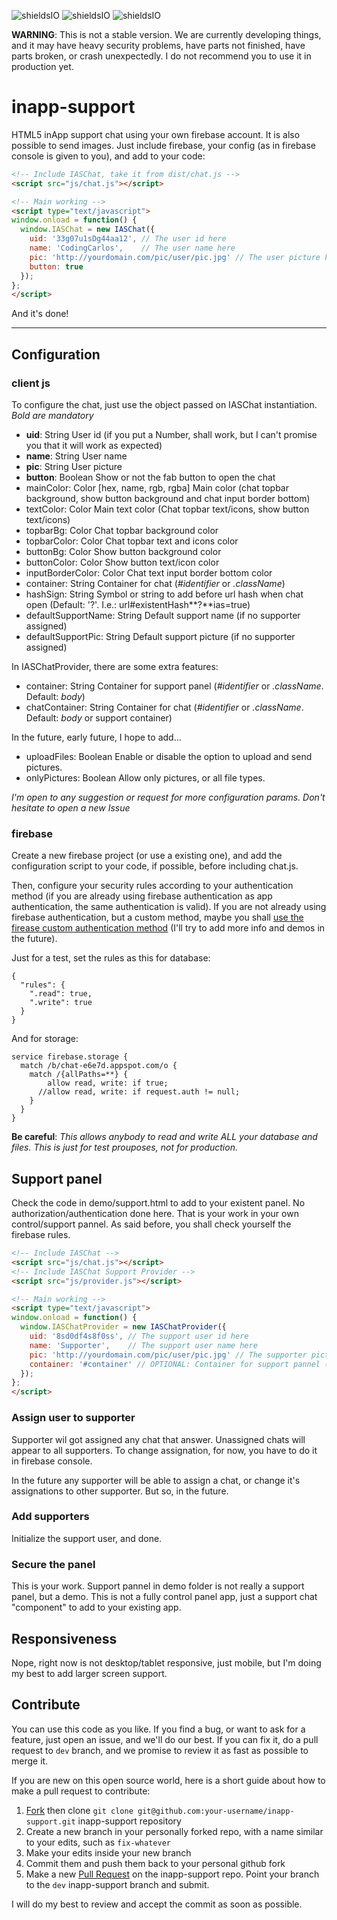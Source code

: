 ![shieldsIO](https://img.shields.io/github/issues/CodingCarlos/inapp-support.svg)
![shieldsIO](https://img.shields.io/github/release/CodingCarlos/inapp-support.svg)
![shieldsIO](https://img.shields.io/badge/license-AGPL-blue.svg)

**WARNING**: This is not a stable version. We are currently developing things, and it may have heavy security problems, have parts not finished, have parts broken, or crash unexpectedly. I do not recommend you to use it in production yet.

# inapp-support
HTML5 inApp support chat using your own firebase account. It is also possible to send images. Just include firebase, your config (as in firebase console is given to you), and add to your code:

```html
<!-- Include IASChat, take it from dist/chat.js -->
<script src="js/chat.js"></script>

<!-- Main working -->
<script type="text/javascript">	
window.onload = function() {
  window.IASChat = new IASChat({
    uid: '33g07u1sDg44aa12', // The user id here
    name: 'CodingCarlos',    // The user name here
    pic: 'http://yourdomain.com/pic/user/pic.jpg' // The user picture here
    button: true
  });
};
</script>
```

And it's done!

---

## Configuration
### client js
To configure the chat, just use the object passed on IASChat instantiation. *Bold are mandatory*

 - **uid**: String User id (if you put a Number, shall work, but I can't promise you that it will work as expected)
 - **name**: String User name
 - **pic**: String User picture
 - **button**: Boolean Show or not the fab button to open the chat
 - mainColor: Color [hex, name, rgb, rgba] Main color (chat topbar background, show button background and chat input border bottom)
 - textColor: Color Main text color (Chat topbar text/icons, show button text/icons)
 - topbarBg: Color Chat topbar background color
 - topbarColor: Color Chat topbar text and icons color
 - buttonBg: Color Show button background color
 - buttonColor: Color Show button text/icon color
 - inputBorderColor: Color Chat text input border bottom color
 - container: String Container for chat (*#identifier* or *.className*)
 - hashSign: String Symbol or string to add before url hash when chat open (Default: '?'. I.e.: url#existentHash**?**ias=true)
 - defaultSupportName: String Default support name (if no supporter assigned)
 - defaultSupportPic: String Default support picture (if no supporter assigned)

In IASChatProvider, there are some extra features:
 - container: String Container for support panel (*#identifier* or *.className*. Default: *body*)
 - chatContainer: String Container for chat (*#identifier* or *.className*. Default: *body* or support container)

In the future, early future, I hope to add...
 - uploadFiles: Boolean Enable or disable the option to upload and send pictures.
 - onlyPictures: Boolean Allow only pictures, or all file types.
 
*I'm open to any suggestion or request for more configuration params. Don't hesitate to open a new Issue*

### firebase
Create a new firebase project (or use a existing one), and add the configuration script to your code, if possible, before including chat.js.

Then, configure your security rules according to your authentication method (if you are already using firebase authentication as app authentication, the same authentication is valid). If you are not already using firebase authentication, but a custom method, maybe you shall [use the firease custom authentication method](https://firebase.google.com/docs/auth/web/custom-auth) (I'll try to add more info and demos in the future).

Just for a test, set the rules as this for database:
```
{
  "rules": {
    ".read": true,
    ".write": true
  }
}
```
And for storage:
```
service firebase.storage {
  match /b/chat-e6e7d.appspot.com/o {
    match /{allPaths=**} {
    	allow read, write: if true;
      //allow read, write: if request.auth != null;
    }
  }
}
```
**Be careful**: *This allows anybody to read and write ALL your database and files. This is just for test prouposes, not for production.*

## Support panel
Check the code in demo/support.html to add to your existent panel. No authorization/authentication done here. That is your work in your own control/support pannel. As said before, you shall check yourself the firebase rules.

```html
<!-- Include IASChat -->
<script src="js/chat.js"></script>
<!-- Include IASChat Support Provider -->
<script src="js/provider.js"></script>

<!-- Main working -->
<script type="text/javascript">	
window.onload = function() {
  window.IASChatProvider = new IASChatProvider({
    uid: '8sd0df4s8f0ss', // The support user id here
    name: 'Supporter',    // The support user name here
    pic: 'http://yourdomain.com/pic/user/pic.jpg' // The supporter picture here
    container: '#container' // OPTIONAL: Container for support pannel (*#identifier* or *.className*).
  });
};
</script>
```

### Assign user to supporter
Supporter wil got assigned any chat that answer. Unassigned chats will appear to all supporters. To change assignation, for now, you have to do it in firebase console. 

In the future any supporter will be able to assign a chat, or change it's assignations to other supporter. But so, in the future.

### Add supporters
Initialize the support user, and done.

### Secure the panel
This is your work. Support pannel in demo folder is not really a support panel, but a demo. This is not a fully control panel app, just a support chat "component" to add to your existing app.

  
## Responsiveness
Nope, right now is not desktop/tablet responsive, just mobile, but I'm doing my best to add larger screen support. 

## Contribute
You can use this code as you like. If you find a bug, or want to ask for a feature, just open an issue, and we'll do our best. If you can fix it, do a pull request to ``dev`` branch, and we promise to review it as fast as possible to merge it. 

If you are new on this open source world, here is a short guide about how to make a pull request to contribute:

1. [Fork](https://github.com/CodingCarlos/inapp-support/fork) then clone `git clone git@github.com:your-username/inapp-support.git` inapp-support repository
2. Create a new branch in your personally forked repo, with a name similar to your edits, such as `fix-whatever`
3. Make your edits inside your new branch
4. Commit them and push them back to your personal github fork
5. Make a new [Pull Request](https://github.com/CodingCarlos/inapp-support/compare/) on the inapp-support repo. Point your branch to the `dev` inapp-support branch and submit.

I will do my best to review and accept the commit as soon as possible.
